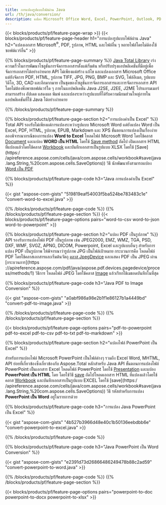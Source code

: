 ```yaml
---
title: การแปลงรูปแบบไฟล์ผ่าน Java 
url: /th/java/conversion/
description: แปลง Microsoft Office Word, Excel, PowerPoint, Outlook, PDF, HTML, รูปภาพ 3 มิติ, ไดอะแกรม, รูปแบบวิดีโอ และรูปแบบอื่น ๆ ด้วยโค้ด Java เพียงไม่กี่บรรทัด
---
```


{{< blocks/products/pf/feature-page-wrap >}}
{{< blocks/products/pf/feature-page-header h1="การแปลงรูปแบบไฟล์ผ่าน Java" h2="แปลงเอกสาร Microsoft<sup>&reg;</sup>, PDF, รูปภาพ, HTML และไฟล์อื่น ๆ หลายไฟล์โดยไม่ต้องใช้ซอฟต์แวร์อื่น" >}}

{{% blocks/products/pf/feature-page-summary %}}
[Java Total Library](https://products.aspose.com/total/java/) เร่งความเร็วในการพัฒนาโซลูชันการจัดการเอกสารตั้งแต่เริ่มต้น หรือปรับปรุงแอปพลิเคชันที่มีอยู่เพื่อจัดการเอกสารได้อย่างง่ายดาย API ไม่เพียงแต่สร้าง แก้ไข และแปลงเอกสาร Microsoft Office แต่ยังจัดการ PDF, HTML, รูปภาพ TIFF, JPG, PNG, BMP และ SVG, ไฟล์อีเมล, รูปแบบวิดีโอ, 3D, CAD และอีกมากมาย เป็นชุดของโซลูชันการจัดการเอกสารและการจัดการเอกสาร API โดยไม่ต้องพึ่งพาซอฟต์แวร์ใด ๆ ภายในแอปพลิเคชัน Java J2SE, J2EE, J2ME โปรแกรมเมอร์สามารถสร้าง อัปเดต แสดงผล พิมพ์ และแปลงระหว่างรูปแบบที่ได้รับความนิยมส่วนใหญ่ภายในแอปพลิเคชันที่ใช้ Java ได้อย่างง่ายดาย

{{% /blocks/products/pf/feature-page-summary  %}}

{{% blocks/products/pf/feature-page-section  h2="การแปลงคำเป็น Excel" %}}
Total API รองรับไม่เพียงแต่การแปลงระหว่างรูปแบบ Microsoft Word แต่ยังแปลง Word เป็น Excel, PDF, HTML, รูปภาพ, EPUB, Markdown และ XPS ขั้นตอนการแปลงเป็นเรื่องง่าย ลองพิจารณากรณีของการแปลง **Word to Excel** โหลดไฟล์ Microsoft Word โดยใช้คลาส [Document](https://reference.aspose.com/words/java/com.aspose.words/Document) และแปลง **WORD เป็น HTML** โดยใช้ [Save method](https://reference.aspose.com/words/java/com.aspose.words/Document#save(java.lang.String,com.aspose.words.SaveOptions)) ถัดไป เปิดเอกสาร HTML ที่แปลงแล้วโดยใช้คลาส [Workbook](https://reference.aspose.com/cells/java/com.aspose.cells/Workbook) และบันทึกเอกสารเป็นรูปแบบ XLSX โดยใช้ [Save](https:/ /apireference.aspose.com/cells/java/com.aspose.cells/workbook#save(java.lang.String,%20com.aspose.cells.SaveOptions)) วิธี
 นักพัฒนายังสามารถแปลง [Word เป็น PDF](https://products.aspose.com/words/java/conversion/word-to-pdf/)


{{% blocks/products/pf/feature-page-code h3="Java การแปลงคำเป็น Excel" %}}

{{< gist "aspose-com-gists" "519819eaf54003f5ba524be783483c1e" "convert-word-to-excel.java" >}}

{{% /blocks/products/pf/feature-page-code  %}}
{{% /blocks/products/pf/feature-page-section %}}
{{< blocks/products/pf/feature-page-options pairs="word-to-csv word-to-json word-to-powerpoint" >}}


{{% blocks/products/pf/feature-page-section  h2="แปลง PDF เป็นรูปภาพ" %}}
API รองรับการแปลงไฟล์ PDF เป็นรูปภาพ เช่น JPEG2000, EMZ, WMZ, TGA, PSD, DXF, WMF, SVGZ, APNG, DICOM, Powerpoint, Excel และรูปแบบอื่นๆ สำหรับการแปลง PDF เป็นรูปภาพ ให้พิจารณาว่ารูปภาพ JPG เป็นไฟล์เป้าหมาย กระบวนการคือ โหลดไฟล์ PDF โดยใช้คลาสเอกสารและเริ่มต้นวัตถุ [คลาส JpegDevice](https://reference.aspose.com/pdf/java/aspose.pdf.devices/jpegdevice) และแสดง PDF เป็น JPEG ผ่าน [กระบวนการ](https ://apireference.aspose.com/pdf/java/aspose.pdf.devices.pagedevice/process/methods/1) วิธีการ
โหลดไฟล์ JPEG โดยใช้คลาส [Image](https://reference.aspose.com/imaging/java/aspose.imaging/image) แล้วเรียกใช้เมธอดบันทึกในที่สุด

{{% blocks/products/pf/feature-page-code h3="Java PDF to Image Conversion" %}}

{{< gist "aspose-com-gists" "a0abf986a98e2b1f1e86127b1a4449bd" "convert-pdf-to-image.java" >}}


{{% /blocks/products/pf/feature-page-code  %}}
{{% /blocks/products/pf/feature-page-section %}}

{{< blocks/products/pf/feature-page-options pairs="pdf-to-powerpoint pdf-to-excel pdf-to-csv pdf-to-txt pdf-to-markdown" >}}

{{% blocks/products/pf/feature-page-section  h2="แปลงไฟล์ PowerPoint เป็น Excel" %}}

สำหรับการแปลงไฟล์ Microsoft PowerPoint เป็นไฟล์ต่างๆ รวมถึง Excel Word, MHTML, API ย่อยที่เกี่ยวข้องซึ่งเกี่ยวข้องกับ Aspose.Total หลักสำหรับ Java API ขั้นตอนการแปลงไฟล์ PowerPoint เป็นเอกสาร Excel โหลดไฟล์ PowerPoint โดยใช้ [Presentation](https://reference.aspose.com/slides/java/com.aspose.slides/Presentation) และแปลง **PowerPoint เป็น HTML** โดย โดยใช้วิธี [save](https://reference.aspose.com/slides/java/com.aspose.slides/Presentation#save-java.lang.String-int-com.aspose.slides.ISaveOptions-) ถัดไปโหลดเอกสาร HTML ที่แปลงแล้วโดยใช้คลาส [Workbook](https://reference.aspose.com/cells/java/com.aspose.cells/Workbook) และบันทึกเอกสารเป็นรูปแบบ EXCEL โดยใช้ [save](https:/ /apireference.aspose.com/cells/java/com.aspose.cells/workbook#save(java.lang.String,%20com.aspose.cells.SaveOptions)) วิธี รหัสสำหรับการแปลง **PowerPoint เป็น Word** อยู่ในรายการด้วย

{{% blocks/products/pf/feature-page-code h3="การแปลง Java PowerPoint เป็น Excel" %}}

{{< gist "aspose-com-gists" "4b527b3966d48e40c1b50136eebdbb6e" "convert-powerpoint-to-excel.java" >}}

{{% /blocks/products/pf/feature-page-code %}}

{{% blocks/products/pf/feature-page-code h3="Java PowerPoint เป็น Word Conversion" %}}

{{< gist "aspose-com-gists" "e2391d73d26866486249478b88c2ad59" "convert-powerpoint-to-word.java" >}}

{{% /blocks/products/pf/feature-page-code %}}
{{% /blocks/products/pf/feature-page-section %}}

{{< blocks/products/pf/feature-page-options pairs="powerpoint-to-doc powerpoint-to-docx powerpoint-to-xlsx" >}}